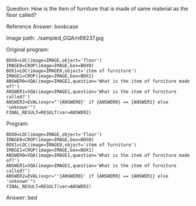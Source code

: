 Question: How is the item of furniture that is made of same material as the floor called?

Reference Answer: bookcase

Image path: ./sampled_GQA/n69237.jpg

Original program:

```
BOX0=LOC(image=IMAGE,object='floor')
IMAGE0=CROP(image=IMAGE,box=BOX0)
BOX1=LOC(image=IMAGE0,object='item of furniture')
IMAGE1=CROP(image=IMAGE,box=BOX1)
ANSWER0=VQA(image=IMAGE1,question='What is the item of furniture made of?')
ANSWER1=VQA(image=IMAGE1,question='What is the item of furniture called?')
ANSWER2=EVAL(expr="'{ANSWER0}' if {ANSWER0} == {ANSWER1} else 'unknown'")
FINAL_RESULT=RESULT(var=ANSWER2)
```
Program:

```
BOX0=LOC(image=IMAGE,object='floor')
IMAGE0=CROP(image=IMAGE,box=BOX0)
BOX1=LOC(image=IMAGE0,object='item of furniture')
IMAGE1=CROP(image=IMAGE,box=BOX1)
ANSWER0=VQA(image=IMAGE1,question='What is the item of furniture made of?')
ANSWER1=VQA(image=IMAGE1,question='What is the item of furniture called?')
ANSWER2=EVAL(expr="'{ANSWER0}' if {ANSWER0} == {ANSWER1} else 'unknown'")
FINAL_RESULT=RESULT(var=ANSWER2)
```
Answer: bed

